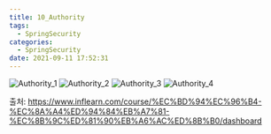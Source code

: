 ```yaml
---
title: 10_Authority
tags:
  - SpringSecurity
categories:
  - SpringSecurity
date: 2021-09-11 17:52:31
---
```


![Authority_1](/review_img/Authority_11/1.PNG)
![Authority_2](/review_img/Authority_11/2.PNG)
![Authority_3](/review_img/Authority_11/3.PNG)
![Authority_4](/review_img/Authority_11/4.PNG)


출처: https://www.inflearn.com/course/%EC%BD%94%EC%96%B4-%EC%8A%A4%ED%94%84%EB%A7%81-%EC%8B%9C%ED%81%90%EB%A6%AC%ED%8B%B0/dashboard